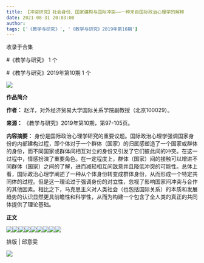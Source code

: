 ```yaml
---
title: 【冲突研究】社会身份、国家建构与国际冲突——一种来自国际政治心理学的解释
date: 2021-08-31 20:03:00
author: 
tags: ['《教学与研究》', '《教学与研究》2019年第10期']
---
```



收录于合集

#《教学与研究》 1 个

#《教学与研究》2019年第10期 1 个

![](/images/592/2.gif)

  

**作品简介**

 **作者：** 赵洋，对外经济贸易大学国际关系学院副教授（北京100029）。

 **来源：** 《教学与研究》2019年第10期，第97-105页。

 **内容摘要：**
身份是国际政治心理学研究的重要议题。国际政治心理学强调国家身份的内部建构过程，即个体对于一个群体（国家）的归属感塑造了一个国家或群体的身份，而不同国家或群体间相互对立的身份又引发了它们彼此间的冲突。在这一过程中，情感扮演了重要角色。在一定程度上，群体（国家）间的接触可以增进不同群体（国家）之间的了解，进而减轻相互间敌意并且降低冲突的可能性。总体上看，国际政治心理学阐述了一种从个体身份转变成群体身份，从而形成一个特定共同体的过程。但是这一理论过于强调身份的对立性，忽视了影响国家间冲突与合作的其他因素。相比之下，马克思主义对人类社会（也包括国际关系）的本质和发展趋势的认识显然更具前瞻性和科学性，从而为构建一个包含了全人类的真正的共同体提供了理论基础。

  

 **正文**

![](/images/592/3.jpeg)![](/images/592/4.jpeg)![](/images/592/5.jpeg)![](/images/592/6.jpeg)![](/images/592/7.jpeg)![](/images/592/8.jpeg)![](/images/592/9.jpeg)![](/images/592/10.jpeg)![](/images/592/11.jpeg)

  

排版 | 邱意雯

![](/images/592/12.gif)

